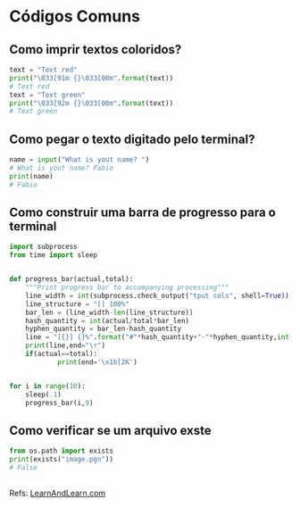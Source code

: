 # Códigos Comuns
## Como imprir textos coloridos?
  
```python
text = "Text red"
print("\033[91m {}\033[00m".format(text))
# Text red
text = "Text green"
print("\033[92m {}\033[00m".format(text))
# Text green
```
## Como pegar o texto digitado pelo terminal?

```python
name = input("What is yout name? ")
# What is yout name? Fabio
print(name)
# Fabio
```
## Como construir uma barra de progresso para o terminal

```python
import subprocess
from time import sleep


def progress_bar(actual,total):
    """Print progress bar to accompanying processing"""
    line_width = int(subprocess.check_output("tput cols", shell=True))
    line_structure = "[] 100%"
    bar_len = (line_width-len(line_structure))
    hash_quantity = int(actual/total*bar_len)
    hyphen_quantity = bar_len-hash_quantity
    line = "[{}] {}%".format("#"*hash_quantity+"-"*hyphen_quantity,int(actual/total*100))
    print(line,end="\r")
    if(actual==total):
            print(end='\x1b[2K')


for i in range(10):
    sleep(.1)
    progress_bar(i,9)
````
## Como verificar se um arquivo exste

```python
from os.path import exists
print(exists("image.pgn"))
# False
````

## 
Refs: [LearnAndLearn.com](https://learnandlearn.com/python-programming/python-how-to/python-function-arguments-mutable-and-immutable])
